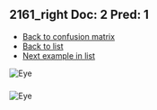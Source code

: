 ## 2161_right Doc: 2 Pred: 1
- [Back to confusion matrix](https://github.com/juliandewit/kaggle_retinopathy/blob/master/matrix.md)
- [Back to list](https://github.com/juliandewit/kaggle_retinopathy/blob/master/lists/21/list.md)
- [Next example in list](https://github.com/juliandewit/kaggle_retinopathy/blob/master/lists/21/21/21654_left.md)

![Eye](https://retinopaty.blob.core.windows.net/size1024/2161_right_2.jpeg)

### 

![Eye]()
